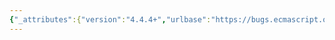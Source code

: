 ```yaml
---
{"_attributes":{"version":"4.4.4+","urlbase":"https://bugs.ecmascript.org/","maintainer":"dherman@mozilla.com"},"bug":{"bug_id":26,"creation_ts":"2011-02-21 10:21:00 -0800","short_desc":"S13.2.2_A18_T1.js and S15.2.2.1_A2_T4 are invalid (Sputnik to Test262 conversion issue)","delta_ts":"2012-01-05 09:19:22 -0800","product":"Test262","component":"ECMA-262 Tests","version":"unspecified","rep_platform":"All","op_sys":"All","bug_status":"RESOLVED","resolution":"FIXED","priority":"High","bug_severity":"normal","everconfirmed":true,"reporter":{"uid":"dfugate","name":"Dave Fugate"},"assigned_to":{"uid":"dfugate","name":"Dave Fugate"},"long_desc":[{"commentid":44,"comment_count":0,"who":{"uid":"dfugate","name":"Dave Fugate"},"bug_when":"2011-02-21 10:21:09 -0800","thetext":"S13.2.2_A18_T1.js contains the following:\n   var callee=0, b;\n   var __obj={callee:\"a\"};\n      \n   result=(function(){\n        with (arguments){\n            callee=1;\n            b=true;\n        }\n        return arguments;\n    })(__obj);\n\n    //...\n    if (!(this.b)) { $ERROR(...)}\n\nThe Test262 converter tool wraps all of the snippet above in a test case function attached to a test metadata object.  Problem is the final assert in this test case actually depends upon the entire snippet being defined at the global level.  That is, in the converted test the line \"var callee=0, b;\" actually creates a local 'b' object instead of a 'b' attached to the global scope => any conformant ES5 implementation will now fail this.\n\nDisabling the test until we get the converter refactored to account for test cases like this."},{"commentid":47,"comment_count":1,"who":{"uid":"dfugate","name":"Dave Fugate"},"bug_when":"2011-02-21 10:42:44 -0800","thetext":"Same scoping issue for S15.2.2.1_A2_T4.js which I've disabled as well."},{"commentid":129,"comment_count":2,"who":{"uid":"dfugate","name":"Dave Fugate"},"bug_when":"2011-03-07 14:23:55 -0800","thetext":"Fix for this one might be keeping the semantics of the original test with the Sputnik Test Conversion tool.  Already a bug on this."},{"commentid":528,"comment_count":3,"who":{"uid":"dfugate","name":"Dave Fugate"},"bug_when":"2012-01-04 15:06:17 -0800","thetext":"The following are all disabled due to this:\n  <test id=\"S13.2.2_A18_T1\">https://bugs.ecmascript.org/show_bug.cgi?id=26</test>\n  <test id=\"S13.2.2_A18_T2\">https://bugs.ecmascript.org/show_bug.cgi?id=26</test>\n  <test id=\"S13.2.2_A19_T7\">https://bugs.ecmascript.org/show_bug.cgi?id=26</test>\n  <test id=\"S15.2.2.1_A2_T4\">https://bugs.ecmascript.org/show_bug.cgi?id=26</test>\n\nNow that the Sputnik converted has been replaced, this may be a non-issue.  Checking now..."},{"commentid":529,"comment_count":4,"who":{"uid":"dfugate","name":"Dave Fugate"},"bug_when":"2012-01-05 09:19:22 -0800","thetext":"Verified that the new test262 converter fixed this.  Re-enabled the tests in Hg and the changes will go live with the next test262 website update (later this month)."}]}}
---
```

